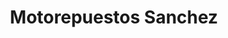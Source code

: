 ---
title: "Motorepuestos Sanchez"
url: /huarmey/motorepuestos-sanchez/
shop: reparación de automóviles
---